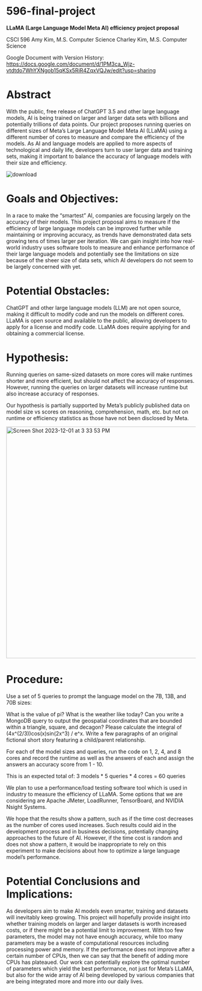 # 596-final-project
**LLaMA (Large Language Model Meta AI) efficiency project proposal**


CSCI 596
Amy Kim, M.S. Computer Science
Charley Kim, M.S. Computer Science

Google Document with Version History: https://docs.google.com/document/d/1PM3ca_Wjz-vtdtdo7WhYXNgob15qKSx5RiR4ZqxVQJw/edit?usp=sharing

# Abstract
With the public, free release of ChatGPT 3.5 and other large language models, AI is being trained on larger and larger data sets with billions and potentially trillions of data points. Our project proposes running queries on different sizes of Meta’s Large Language Model Meta AI (LLaMA) using a different number of cores to measure and compare the efficiency of the models. As AI and language models are applied to more aspects of technological and daily life, developers turn to user larger data and training sets, making it important to balance the accuracy of language models with their size and efficiency. 


![download](https://github.com/amykim21/596-final-project/assets/69876199/06f7d8fb-a11a-4d34-82cd-9f6dcc52d0c3)


# Goals and Objectives:
In a race to make the “smartest” AI, companies are focusing largely on the accuracy of their models. This project proposal aims to measure if the efficiency of large language models can be improved further while maintaining or improving accuracy, as trends have demonstrated data sets growing tens of times larger per iteration. We can gain insight into how real-world industry uses software tools to measure and enhance performance of their large language models and potentially see the limitations on size because of the sheer size of data sets, which AI developers do not seem to be largely concerned with yet. 


# Potential Obstacles:
ChatGPT and other large language models (LLM) are not open source, making it difficult to modify code and run the models on different cores. LLaMA is open source and available to the public, allowing developers to apply for a license and modify code. LLaMA does require applying for and obtaining a commercial license.


# Hypothesis:
Running queries on same-sized datasets on more cores will make runtimes shorter and more efficient, but should not affect the accuracy of responses. However, running the queries on larger datasets will increase runtime but also increase accuracy of responses. 

Our hypothesis is partially supported by Meta’s publicly published data on model size vs scores on reasoning, comprehension, math, etc. but not on runtime or efficiency statistics as those have not been disclosed by Meta.


<img width="615" alt="Screen Shot 2023-12-01 at 3 33 53 PM" src="https://github.com/amykim21/596-final-project/assets/46797363/e13bd014-a81c-4a47-9fff-525d8928c06c">


# Procedure:
Use a set of 5 queries to prompt the language model on the 7B, 13B, and 70B sizes:

What is the value of pi?
What is the weather like today?
Can you write a MongoDB query to output the geospatial coordinates that are bounded within a triangle, square, and decagon?
Please calculate the integral of (4x^(2/3))cos(x)sin(2x^3) / e^x.
Write a few paragraphs of an original fictional short story featuring a child/parent relationship. 

For each of the model sizes and queries, run the code on 1, 2, 4, and 8 cores and record the runtime as well as the answers of each and assign the answers an accuracy score from 1 - 10. 

This is an expected total of:
3 models * 5 queries * 4 cores = 60 queries

We plan to use a performance/load testing software tool which is used in industry to measure the efficiency of LLaMA. Some options that we are considering are Apache JMeter, LoadRunner, TensorBoard, and NVIDIA Nsight Systems.

We hope that the results show a pattern, such as if the time cost decreases as the number of cores used increases. Such results could aid in the development process and in business decisions, potentially changing approaches to the future of AI. However, if the time cost is random and does not show a pattern, it would be inappropriate to rely on this experiment to make decisions about how to optimize a large language model’s performance.


# Potential Conclusions and Implications:
As developers aim to make AI models even smarter, training and datasets will inevitably keep growing. This project will hopefully provide insight into whether training models on larger and larger datasets is worth increased costs, or if there might be a potential limit to improvement. With too few parameters, the model may not have enough accuracy, while too many parameters may be a waste of computational resources including processing power and memory. If the performance does not improve after a certain number of CPUs, then we can say that the benefit of adding more CPUs has plateaued. Our work can potentially explore the optimal number of parameters which yield the best performance, not just for Meta’s LLaMA, but also for the wide array of AI being developed by various companies that are being integrated more and more into our daily lives. 
